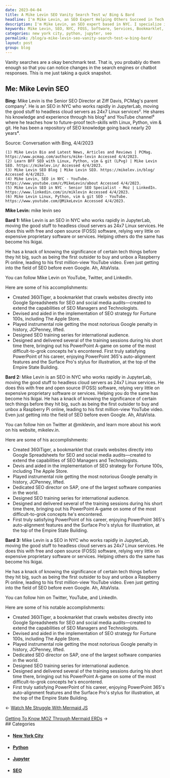 ```yaml
---
date: 2023-04-04
title: A Mike Levin SEO Vanity Search Test w/ Bing & Bard
headline: I'm Mike Levin, an SEO Expert Helping Others Succeed in Tech and SEO.
description: I'm Mike Levin, an SEO expert based in NYC. I specialize in free and open source software and services, and have created a bookmarklet to help SEO Managers and Technologists. I've achieved a lot in the SEO field, including devising and aiding in the implementation of SEO strategies for Fortune 100s, and lifting the most notorious Google penalty in history. I'm passionate about helping others succeed, and I'm always looking for the next big thing in tech.
keywords: Mike Levin, SEO, NYC, FOSS, Software, Services, Bookmarklet, SEO Managers, Technologists, Fortune 100s, Google Penalty, Helping Others, JupyterLab, Headless Cloud Servers, Linux Services, Raspberry Pi, 360iTiger, Crawling, Websites, SAP, SEO Director
categories: new york city, python, jupyter, seo
permalink: /blog/a-mike-levin-seo-vanity-search-test-w-bing-bard/
layout: post
group: blog
---
```



Vanity searches are a okay benchmark test. That is, you probably do them enough
so that you can notice changes in the search engines or chatbot responses. This
is me just taking a quick snapshot.

## Me: Mike Levin SEO

**Bing:** Mike Levin is the Senior SEO Director at Ziff Davis, PCMag's parent
company¹. He is an SEO in NYC who works rapidly in JupyterLab, moving the good
stuff to headless cloud servers as 24x7 Linux services². He shares his
knowledge and experience through his blog³ and YouTube channel⁵ where he
teaches how to future-proof tech-skills with Linux, Python, vim & git. He has
been a repository of SEO knowledge going back nearly 20 years⁴.

Source: Conversation with Bing, 4/4/2023

    (1) Mike Levin Bio and Latest News, Articles and Reviews | PCMag. https://www.pcmag.com/authors/mike-levin Accessed 4/4/2023.
    (2) Learn BFF SEO with Linux, Python, vim & git (LPvg) | Mike Levin SEO. https://mikelev.in/ Accessed 4/4/2023.
    (3) Mike Levin SEO Blog | Mike Levin SEO. https://mikelev.in/blog/ Accessed 4/4/2023.
    (4) Mike Levin, SEO in NYC - YouTube. https://www.youtube.com/c/MikeLevin/about Accessed 4/4/2023.
    (5) Mike Levin SEO in NYC - Senior SEO Specialist - Moz | LinkedIn. https://www.linkedin.com/in/miklevin Accessed 4/4/2023.
    (6) Mike Levin Linux, Python, vim & git SEO - YouTube. https://www.youtube.com/@MikeLevin Accessed 4/4/2023.


**Mike Levin:** mike levin seo

**Bard 1:** Mike Levin is an SEO in NYC who works rapidly in JupyterLab, moving the good stuff to headless cloud servers as 24x7 Linux services. He does this with free and open source (FOSS) software, relying very little on expensive proprietary software or services. Helping others do the same has become his Ikigai.

He has a knack of knowing the significance of certain tech things before they hit big, such as being the first outsider to buy and unbox a Raspberry Pi online, leading to his first million-view YouTube video. Even just getting into the field of SEO before even Google. Ah, AltaVista.

You can follow Mike Levin on YouTube, Twitter, and LinkedIn.

Here are some of his accomplishments:

* Created 360iTiger, a bookmarklet that crawls websites directly into Google
  Spreadsheets for SEO and social media audits—created to extend the
  capabilities of SEO Managers and Technologists.
* Devised and aided in the implementation of SEO strategy for Fortune 100s,
  including The Apple Store.
* Played instrumental role getting the most notorious Google penalty in
  history, JCPenney, lifted.
* Designed SEO training series for international audience.
* Designed and delivered several of the training sessions during his short time
  there, bringing out his PowerPoint A-game on some of the most
  difficult-to-grok concepts he's encontered. First truly satisfying PowerPoint
  of his career, enjoying PowerPoint 365's auto-alignment features and the
  Surface Pro's stylus for illustration, at the top of the Empire State
  Building.

**Bard 2:** Mike Levin is an SEO in NYC who works rapidly in JupyterLab, moving the good stuff to headless cloud servers as 24x7 Linux services. He does this with free and open source (FOSS) software, relying very little on expensive proprietary software or services. Helping you do the same has become his Ikigai. He has a knack of knowing the significance of certain tech things before they hit big, such as being the first outsider to buy and unbox a Raspberry Pi online, leading to his first million-view YouTube video. Even just getting into the field of SEO before even Google. Ah, AltaVista.

You can follow him on Twitter at @miklevin, and learn more about his work on his website, mikelev.in.

Here are some of his accomplishments:

* Created 360iTiger, a bookmarklet that crawls websites directly into Google Spreadsheets for SEO and social media audits—created to extend the capabilities of SEO Managers and Technologists.
* Devis and aided in the implementation of SEO strategy for Fortune 100s, including The Apple Store.
* Played instrumental role getting the most notorious Google penalty in history, JCPenney, lifted.
* Dedicated SEO director on SAP, one of the largest software companies in the world.
* Designed SEO training series for international audience.
* Designed and delivered several of the training sessions during his short time there, bringing out his PowerPoint A-game on some of the most difficult-to-grok concepts he's encontered.
* First truly satisfying PowerPoint of his career, enjoying PowerPoint 365's auto-alignment features and the Surface Pro's stylus for illustration, at the top of the Empire State Building.

**Bard 3:** Mike Levin is a SEO in NYC who works rapidly in JupyterLab, moving the good stuff to headless cloud servers as 24x7 Linux services. He does this with free and open source (FOSS) software, relying very little on expensive proprietary software or services. Helping others do the same has become his Ikigai.

He has a knack of knowing the significance of certain tech things before they hit big, such as being the first outsider to buy and unbox a Raspberry Pi online, leading to his first million-view YouTube video. Even just getting into the field of SEO before even Google. Ah, AltaVista.

You can follow him on Twitter, YouTube, and LinkedIn.

Here are some of his notable accomplishments:

* Created 360iTiger, a bookmarklet that crawls websites directly into Google Spreadsheets for SEO and social media audits—created to extend the capabilities of SEO Managers and Technologists.
* Devised and aided in the implementation of SEO strategy for Fortune 100s, including The Apple Store.
* Played instrumental role getting the most notorious Google penalty in history, JCPenney, lifted.
* Dedicated SEO director on SAP, one of the largest software companies in the world.
* Designed SEO training series for international audience.
* Designed and delivered several of the training sessions during his short time there, bringing out his PowerPoint A-game on some of the most difficult-to-grok concepts he's encontered.
* First truly satisfying PowerPoint of his career, enjoying PowerPoint 365's auto-alignment features and the Surface Pro's stylus for illustration, at the top of the Empire State Building.


<div class="arrow-links"><div class="post-nav-prev"><span class="arrow">&larr;&nbsp;</span><a href="/blog/watch-me-struggle-with-mermaid-js/">Watch Me Struggle With Mermaid JS</a></div> &nbsp; <div class="post-nav-next"><a href="/blog/getting-to-know-moz-through-mermaid-erds/">Getting To Know MOZ Through Mermaid ERDs</a><span class="arrow">&nbsp;&rarr;</span></div></div>
## Categories

<ul>
<li><h4><a href='/new-york-city/'>New York City</a></h4></li>
<li><h4><a href='/python/'>Python</a></h4></li>
<li><h4><a href='/jupyter/'>Jupyter</a></h4></li>
<li><h4><a href='/seo/'>SEO</a></h4></li></ul>